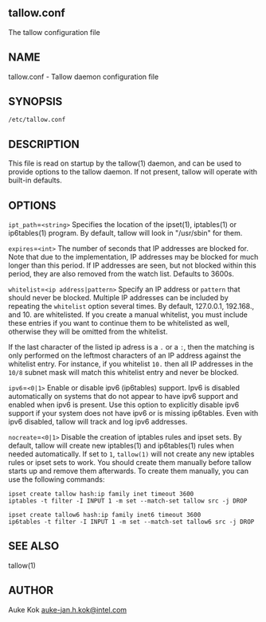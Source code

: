 
## tallow.conf

The tallow configuration file

## NAME

tallow.conf - Tallow daemon configuration file

## SYNOPSIS

`/etc/tallow.conf`

## DESCRIPTION

This file is read on startup by the tallow(1) daemon, and can
be used to provide options to the tallow daemon. If not present,
tallow will operate with built-in defaults.

## OPTIONS

`ipt_path`=`<string>`
Specifies the location of the ipset(1), iptables(1) or ip6tables(1)
program. By default, tallow will look in "/usr/sbin" for them.

`expires`=`<int>`
The number of seconds that IP addresses are blocked for. Note that
due to the implementation, IP addresses may be blocked for much
longer than this period. If IP addresses are seen, but not
blocked within this period, they are also removed from the
watch list. Defaults to 3600s.

`whitelist`=`<ip address|pattern>`
Specify an IP address or `pattern` that should never be
blocked. Multiple IP addresses can be included by repeating the
`whitelist` option several times. By default, 127.0.0.1, 192.168., and
10. are whitelisted. If you create a manual whitelist, you must include
these entries if you want to continue them to be whitelisted as
well, otherwise they will be omitted from the whitelist.

If the last character of the listed ip adress is a `.` or a `:`, then
the matching is only performed on the leftmost characters of an IP
address against the whitelist entry. For instance, if you whitelist
`10.` then all IP addresses in the `10/8` subnet mask will match this
whitelist entry and never be blocked.

`ipv6`=`<0|1>`
Enable or disable ipv6 (ip6tables) support. Ipv6 is disabled
automatically on systems that do not appear to have ipv6 support
and enabled when ipv6 is present. Use this option to explicitly
disable ipv6 support if your system does not have ipv6 or is
missing ip6tables. Even with ipv6 disabled, tallow will track
and log ipv6 addresses.

`nocreate`=`<0|1>`
Disable the creation of iptables rules and ipset sets. By default,
tallow will create new iptables(1) and ip6tables(1) rules when needed
automatically. If set to `1`, `tallow(1)` will not create any new
iptables rules or ipset sets to work. You should create them manually
before tallow starts up and remove them afterwards. To create them
manually, you can use the following commands:

  ```
  ipset create tallow hash:ip family inet timeout 3600
  iptables -t filter -I INPUT 1 -m set --match-set tallow src -j DROP

  ipset create tallow6 hash:ip family inet6 timeout 3600
  ip6tables -t filter -I INPUT 1 -m set --match-set tallow6 src -j DROP
  ```

## SEE ALSO

tallow(1)

## AUTHOR

Auke Kok <auke-jan.h.kok@intel.com>

